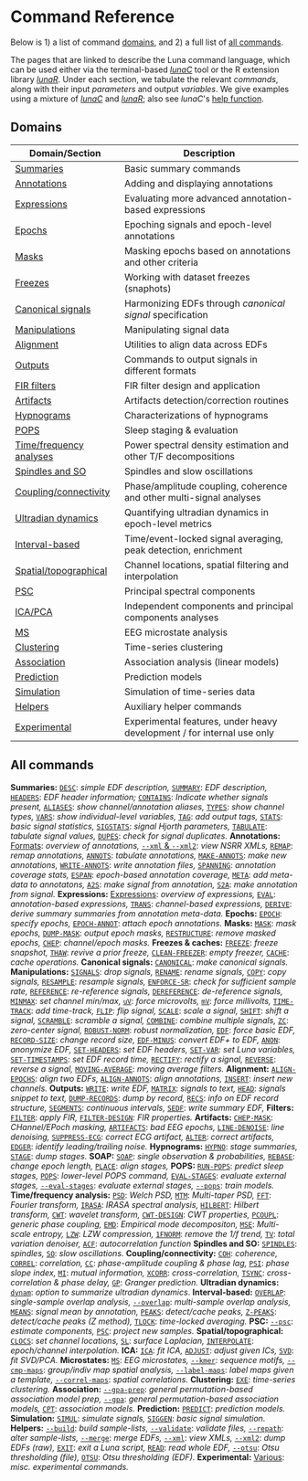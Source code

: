 # Command Reference

Below is 1) a
list of command [domains](#domains), and 2) a full list of [all
commands](#all-commands).

The pages that are linked to describe the Luna command language, which can be used
either via the terminal-based [_lunaC_](../luna/args.md) tool or the R
extension library [_lunaR_](../ext/R/index.md).  Under each section,
we tabulate the relevant _commands_, along with their input
_parameters_ and output _variables_.  We give examples using a mixture
of [_lunaC_](../luna/args.md) and [_lunaR_](../ext/R/index.md); also
see _lunaC_'s [help function](../luna/args.md#help).

## Domains

| Domain/Section | Description |
| -----  | ----- | 
|[Summaries](summaries.md)         | Basic summary commands | 
|[Annotations](annotations.md)     | Adding and displaying annotations |
|[Expressions](evals.md)           | Evaluating more advanced annotation-based expressions |
|[Epochs](epochs.md)               | Epoching signals and epoch-level annotations |
|[Masks](masks.md)                 | Masking epochs based on annotations and other criteria |
|[Freezes](freezes.md)             | Working with dataset freezes (snaphots) | 
|[Canonical signals](canonical.md) | Harmonizing EDFs through _canonical signal_ specification |
|[Manipulations](manipulations.md) | Manipulating signal data |
|[Alignment](alignment.md)         | Utilities to align data across EDFs | 
|[Outputs](outputs.md)             | Commands to output signals in different formats |
|[FIR filters](fir-filters.md)     | FIR filter design and application |
|[Artifacts](artifacts.md)         | Artifacts detection/correction routines |
|[Hypnograms](hypnograms.md)       | Characterizations of hypnograms |
|[POPS](pops.md)                   | Sleep staging & evaluation |
|[Time/frequency analyses](power-spectra.md) | Power spectral density estimation and other T/F decompositions |
|[Spindles and SO](spindles-so.md) | Spindles and slow oscillations |
|[Coupling/connectivity](cc.md)    | Phase/amplitude coupling, coherence and other multi-signal analyses |
|[Ultradian dynamics](dynamics.md) | Quantifying ultradian dynamics in epoch-level metrics | 
|[Interval-based](intervals.md)    | Time/event-locked signal averaging, peak detection, enrichment |
|[Spatial/topographical](spatial.md) | Channel locations, spatial filtering and interpolation |
|[PSC](psc.md)                     | Principal spectral components |
|[ICA/PCA](ica.md)                 | Independent components and principal components analyses |
|[MS](ms.md)                       | EEG microstate analysis |
|[Clustering](clustering.md)       | Time-series clustering |
|[Association](assoc.md)           | Association analysis (linear models) |
|[Prediction](predict.md)       | Prediction models | 
|[Simulation](simul.md)            | Simulation of time-series data |
|[Helpers](helpers.md)             | Auxiliary helper commands |
|[Experimental](exp.md)            | Experimental features, under heavy development / for internal use only |

## All commands 

__Summaries:__
[`DESC`](summaries.md#desc): _simple EDF description,_
[`SUMMARY`](summaries.md#summary): _EDF description,_
[`HEADERS`](summaries.md#headers): _EDF header information;_
[`CONTAINS`](summaries.md#contains): _Indicate whether signals present,_
[`ALIASES`](summaries.md#aliases): _show channel/annotation aliases,_
[`TYPES`](summaries.md#types): _show channel types,_
[`VARS`](summaries.md#vars): _show individual-level variables,_
[`TAG`](summaries.md#tag): _add output tags,_
[`STATS`](summaries.md#stats): _basic signal statistics,_
[`SIGSTATS`](summaries.md#sigstats): _signal Hjorth parameters,_
[`TABULATE`](summaries.md#tabulate): _tabulate signal values,_
[`DUPES`](summaries.md#dupes): _check for signal duplicates._
__Annotations:__
[Formats](annotations.md#luna-annotations): _overview of annotations,_
[`--xml` & `--xml2`](annotations.md#-xml): _view NSRR XMLs,_
[`REMAP`](annotations.md#remap): _remap annotations,_
[`ANNOTS`](annotations.md#annots): _tabulate annotations,_
[`MAKE-ANNOTS`](annotations.md#make-annots): _make new annotations,_
[`WRITE-ANNOTS`](annotations.md#write-annots): _write annotation files,_
[`SPANNING`](annotations.md#spanning): _annotation coverage stats,_
[`ESPAN`](annotations.md#espan): _epoch-based annotation coverage,_
[`META`](annotations.md#meta): _add meta-data to annotatons,_
[`A2S`](annotations.md#a2s): _make signal from annotation,_
[`S2A`](annotations.md#s2a): _make annotation from signal._ 
__Expressions:__
[Expressions](epochs.md#eval-expressions): _overview of expressions,_
[`EVAL`](evalss.md#eval): _annotation-based expressions,_
[`TRANS`](evals.md#trans): _channel-based expressions,_
[`DERIVE`](evals.md#derive): _derive summary summaries from annotation meta-data._
__Epochs:__
[`EPOCH`](epochs.md#epoch): _specify epochs,_
[`EPOCH-ANNOT`](epochs.md#epoch-annot): _attach epoch annotations._
__Masks:__
[`MASK`](masks.md#mask): _mask epochs,_
[`DUMP-MASK`](masks.md#dump-mask): _output epoch masks,_
[`RESTRUCTURE`](masks.md#restructure): _remove masked epochs,_
[`CHEP`](masks.md#chep): _channel/epoch masks._
__Freezes & caches:__
[`FREEZE`](freezes.md#freeze): _freeze snapshot,_
[`THAW`](freezes.md#thaw): _revive a prior freeze,_
[`CLEAN-FREEZER`](freezes.md#clean-freezer): _empty freezer,_
[`CACHE`](outputs.md#cache): _cache operations._
__Canonical signals:__
[`CANONICAL`](manipulations.md#canonical): _make canonical signals._
__Manipulations:__
[`SIGNALS`](manipulations.md#signals): _drop signals,_
[`RENAME`](manipulations.md#rename): _rename signals,_
[`COPY`](manipulations.md#copy): _copy signals,_
[`RESAMPLE`](manipulations.md#resample): _resample signals,_
[`ENFORCE-SR`](manipulations.md#enforce-sr): _check for sufficient sample rate,_ 
[`REFERENCE`](manipulations.md#reference): _re-reference signals,_
[`DEREFERENCE`](manipulations.md#deference): _de-reference signals,_
[`MINMAX`](manipulations.md#minmax): _set channel min/max,_
[`uV`](manipulations.md#uv): _force microvolts,_
[`mV`](manipulations.md#mv): _force millivolts,_
[`TIME-TRACK`](manipulations.md#time-track): _add time-track,_
[`FLIP`](manipulations.md#flip): _flip signal,_
[`SCALE`](manipulations.md#scale): _scale a signal,_
[`SHIFT`](manipulations.md#shift): _shift a signal,_
[`SCRAMBLE`](manipulations.md#scramble): _scramble a signal,_
[`COMBINE`](manipulations.md#combine): _combine multiple signals,_
[`ZC`](manipulations.md#zc): _zero-center signal,_
[`ROBUST-NORM`](manipulations.md#robust-norm): _robust normalization,_
[`EDF`](manipulations.md#edf): _force basic EDF,_
[`RECORD-SIZE`](manipulations.md#record-size): _change record size,_
[`EDF-MINUS`](manipulations.md#edf-minus): _convert EDF+ to EDF,_
[`ANON`](manipulations.md#anon): _anonymize EDF,_
[`SET-HEADERS`](manipulations.md#set-headers): _set EDF headers,_
[`SET-VAR`](manipulations.md#set-var): _set Luna variables,_
[`SET-TIMESTAMPS`](manipulations.md#set-timestamps): _set EDF record time,_
[`RECTIFY`](manipulations.md#rectify): _rectify a signal,_
[`REVERSE`](manipulations.md#reverse): _reverse a signal,_
[`MOVING-AVERAGE`](manipulations.md#moving-average): _moving average filters._
__Alignment:__
[`ALIGN-EPOCHS`](alignment.md#align-epochs): _align two EDFs,_
[`ALIGN-ANNOTS`](alignment.md#align-annots): _align annotations,_
[`INSERT`](alignment.md#insert): _insert new channels._
__Outputs:__ 
[`WRITE`](outputs.md#write): _write EDF,_
[`MATRIX`](outputs.md#matrix): _signals to text,_
[`HEAD`](outputs.md#head): _signals snippet to text,_
[`DUMP-RECORDS`](outputs.md#dump-records): _dump by record,_
[`RECS`](outputs.md#recs): _info on EDF record structure,_
[`SEGMENTS`](outputs.md#segments): _continuous intervals,_
[`SEDF`](outputs.md#sedf): _write summary EDF,_
__Filters:__
[`FILTER`](fir-filters.md#filter): _apply FIR,_
[`FILTER-DESIGN`](fir-filters.md#filter-design): _FIR properties._
__Artifacts:__
[`CHEP-MASK`](artifacts.md#chep-mask): _CHannel/EPoch masking,_
[`ARTIFACTS`](artifacts.md#artifacts): _bad EEG epochs,_
[`LINE-DENOISE`](artifacts.md#line-denoise): _line denoising,_
[`SUPPRESS-ECG`](artifacts.md#suppress-ecg): _correct ECG artifact,_
[`ALTER`](artifacts.md#alter): _correct artifacts,_
[`EDGER`](artifacts.md#edger): _identify leading/trailing noise._
__Hypnograms:__
[`HYPNO`](hypnograms.md#hypno): _stage summaries,_
[`STAGE`](hypnograms.md#stage): _dump stages._
__SOAP:__
[`SOAP`](soap.md#soap):	_single observation & probabilities,_
[`REBASE`](soap.md#rebase): _change epoch length,_
[`PLACE`](soap.md#place): _align stages,_
__POPS:__
[`RUN-POPS`](pops.md#run-pops): _predict sleep stages,_
[`POPS`](pops.md#pops): _lower-level POPS command,_
[`EVAL-STAGES`](pops.md#eval-stages): _evaluate external stages,_
[`--eval-stages`](pops.md#eval-stages): _evaluate external stages,_
[`--pops`](pops.md#-pops): _train models._
__Time/frequency analysis:__
[`PSD`](power-spectra.md#psd): _Welch PSD,_
[`MTM`](power-spectra.md#mtm): _Multi-taper PSD,_
[`FFT`](power-spectra.md#fft): _Fourier transform,_
[`IRASA`](power-spectra.md#irasa): _IRASA spectral analysis,_
[`HILBERT`](power-spectra.md#hilbert): _Hilbert transform,_
[`CWT`](power-spectra.md#cwt): _wavelet transform,_
[`CWT-DESIGN`](power-spectra.md#cwt-design): _CWT properties,_
[`PCOUPL`](power-spectra.md#pcoupl): _generic phase coupling,_
[`EMD`](power-spectra.md#emd): _Empirical mode decompositon,_
[`MSE`](power-spectra.md#mse): _Multi-scale entropy,_
[`LZW`](power-spectra.md#lzw): _LZW compression,_
[`1FNORM`](power-spectra.md#1fnorm): _remove the 1/f trend,_
[`TV`](power-spectra.md#tv): _total variation denoiser,_
[`ACF`](power-spectra.md#acf): _autocorrelation function_
__Spindles and SO:__
[`SPINDLES`](spindles-so.md#spindles): _spindles,_
[`SO`](spindles-so.md#so): _slow oscillations._
__Coupling/connectivity:__
[`COH`](cc.md#coh): _coherence,_
[`CORREL`](cc.md#correl): _correlation,_
[`CC`](cc.md#cc): _phase-amplitude coupling & phase lag,_
[`PSI`](cc.md#): _phase slope index,_
[`MI`](cc.md#mi): _mutual information,_
[`XCORR`](cc.md#xcorr): _cross-correlation,_
[`TSYNC`](cc.md): _cross-correlation & phase delay,_
[`GP`](cc.md#gp): _Granger prediction._
__Ultradian dynamics:__
[`dynam`](dynamics.md#dynam): _option to summarize ultradian dynamics_.
__Interval-based:__
[`OVERLAP`](intervals.md#overlap): _single-sample overlap analysis,_
[`--overlap`](intervals.md#-overlap): _multi-sample overlap analysis,_ 
[`MEANS`](intervals.md#means): _signal mean by annotation,_
[`PEAKS`](intervals.md#peaks): _detect/cache peaks,_
[`Z-PEAKS`](intervals.md#z-peaks): _detect/cache peaks (Z method),_
[`TLOCK`](intervals.md#tlock): _time-locked averaging._
__PSC:__
[`--psc`](psc.md#-psc): _estimate components,_
[`PSC`](psc.md#psc): _project new samples._
__Spatial/topographical:__
[`CLOCS`](spatial.md#clocs): _set channel locations,_
[`SL`](spatial.md#sl): _surface Laplacian,_
[`INTERPOLATE`](spatial.md#interpolate): _epoch/channel interpolation._
__ICA:__
[](ica.md)
[`ICA`](ica.md#ica): _fit ICA,_
[`ADJUST`](ica.md#adjust): _adjust given ICs,_
[`SVD`](ica.md#svd): _fit SVD/PCA._
__Microstates:__
[](ms.md)
[`MS`](ms.md#ms): _EEG microstates,_
[`--kmer`](ms.md#-kmer): _sequence motifs,_
[`--cmp-maps`](ms.md#-cmp-maps): _group/indiv map spatial analysis,_
[`--label-maps`](ms.md#-label-maps): _label maps given a template,_
[`--correl-maps`](ms.md#-correl-maps): _spatial correlations._
__Clustering:__
[`EXE`](clustering.md): _time-series clustering._
__Association:__
[`--gpa-prep`](assoc.md#gpa): _general permutation-based association model prep,_
[`--gpa`](assoc.md#gpa): _general permutation-based association models,_
[`CPT`](assoc.md#cpt): _association models._ 
__Prediction:__
[`PREDICT`](predict.md#predict): _prediction models._
__Simulation:__
[`SIMUL`](simul.md#simul): _simulate signals,_
[`SIGGEN`](simul.md#siggen): _basic signal simulation._
__Helpers:__
[`--build`](helpers.md#-build): _build sample-lists,_
[`--validate`](helpers.md#-validate): _validate files,_
[`--repath`](helpers.md#-repath): _alter sample-lists,_
[`--merge`](helpers.md#-merge): _merge EDFs,_
[`--xml`](helpers.md#-xml): _view XMLs,_
[`--xml2`](helpers.md#-xml2): _dump EDFs (raw),_
[`EXIT`](helpers.md#exit): _exit a Luna script,_
[`READ`](helpers.md#read): _read whole EDF,_
[`--otsu`](helpers.md#-otsu): _Otsu thresholding (file),_
[`OTSU`](helpers.md#otsu): _Otsu thresholding (EDF)._
__Experimental:__
[Various](exp.md): _misc. experimental commands._


<!--

__Notes/to add: __

`POL`

# to add/remove?
FILE-MASK
ANNOT-MASK?
HB?
SYNC?
COVAR?
ASYMM
PREP-MASSOC
PERI
SEDF
PAC
CFC
GED
ZOH 
DFA
L1OUT
FIP

--->
